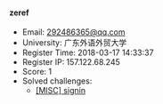 #### zeref  

* Email: 292486365@qq.com  
* University: 广东外语外贸大学  
* Register Time: 2018-03-17 14:33:37  
* Register IP: 157.122.68.245  
* Score: 1  
* Solved challenges: 
  * [[MISC] signin](https://github.com/SniperOJ/Challenges/blob/master/MISC/signin.json)  
